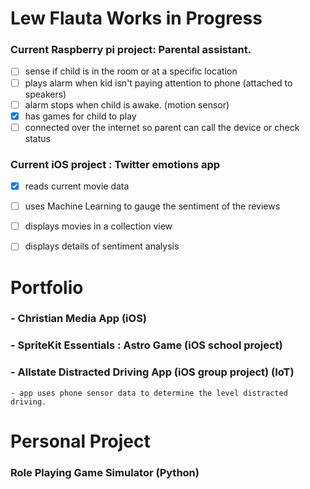 # Lew Flauta Works in Progress
### Current Raspberry pi project: Parental assistant.

 - [ ] sense if child is in the room or at a specific location
 - [ ] plays alarm when kid isn't paying attention to phone (attached to speakers)
 - [ ] alarm stops when child is awake. (motion sensor)
 - [x] has games for child to play 
 - [ ] connected over the internet so parent can call the device or check status

### Current iOS project : Twitter emotions app

 - [x] reads current movie data
 - [ ] uses Machine Learning to gauge the sentiment of the reviews
 - [ ] displays movies in a collection view
 - [ ] displays details of sentiment analysis
 
 
# Portfolio
### - Christian Media App (iOS)
### - SpriteKit Essentials : Astro Game (iOS school project)
### - Allstate Distracted Driving App (iOS group project) (IoT)
    - app uses phone sensor data to determine the level distracted driving.
    

# Personal Project
### Role Playing Game Simulator (Python)
